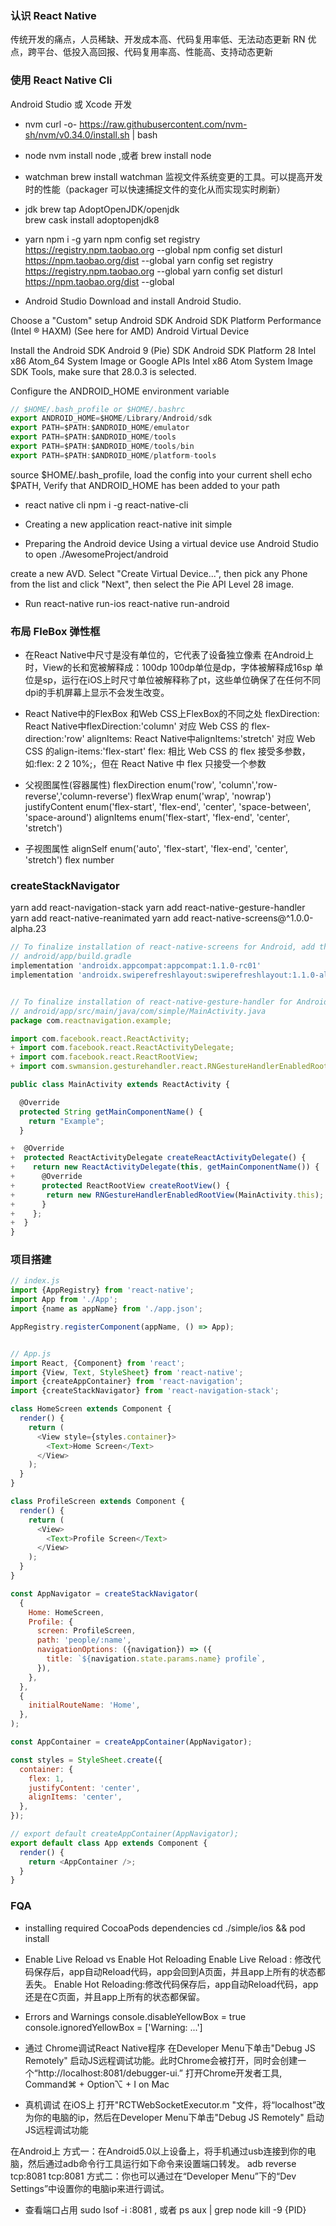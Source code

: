 
### 认识 React Native
传统开发的痛点，人员稀缺、开发成本高、代码复用率低、无法动态更新
RN 优点，跨平台、低投入高回报、代码复用率高、性能高、支持动态更新

### 使用 React Native Cli 
Android Studio 或 Xcode 开发

* nvm 
curl -o- https://raw.githubusercontent.com/nvm-sh/nvm/v0.34.0/install.sh | bash

* node
nvm install node ,或者 brew install node

* watchman
brew install watchman   监视文件系统变更的工具。可以提高开发时的性能（packager 可以快速捕捉文件的变化从而实现实时刷新）

* jdk
brew tap AdoptOpenJDK/openjdk  
brew cask install adoptopenjdk8

* yarn
npm i -g yarn
npm config set registry https://registry.npm.taobao.org --global
npm config set disturl https://npm.taobao.org/dist --global
yarn config set registry https://registry.npm.taobao.org --global
yarn config set disturl https://npm.taobao.org/dist --global


* Android Studio
Download and install Android Studio.

Choose a "Custom" setup 
Android SDK
Android SDK Platform
Performance (Intel ® HAXM) (See here for AMD)
Android Virtual Device

Install the Android SDK
Android 9 (Pie) SDK
Android SDK Platform 28
Intel x86 Atom_64 System Image or Google APIs Intel x86 Atom System Image
SDK Tools, make sure that 28.0.3 is selected.

Configure the ANDROID_HOME environment variable
```js
// $HOME/.bash_profile or $HOME/.bashrc 
export ANDROID_HOME=$HOME/Library/Android/sdk
export PATH=$PATH:$ANDROID_HOME/emulator
export PATH=$PATH:$ANDROID_HOME/tools
export PATH=$PATH:$ANDROID_HOME/tools/bin
export PATH=$PATH:$ANDROID_HOME/platform-tools
```
source $HOME/.bash_profile,   load the config into your current shell
echo $PATH,  Verify that ANDROID_HOME has been added to your path 


* react native cli
npm i -g react-native-cli

* Creating a new application
react-native init simple

* Preparing the Android device
Using a virtual device
use Android Studio to open ./AwesomeProject/android

create a new AVD. 
Select "Create Virtual Device...", then pick any Phone from the list and click "Next", then select the Pie API Level 28 image.

* Run
react-native run-ios
react-native run-android

### 布局  FleBox 弹性框
* 在React Native中尺寸是没有单位的，它代表了设备独立像素
在Android上时，View的长和宽被解释成：100dp 100dp单位是dp，字体被解释成16sp 单位是sp，运行在iOS上时尺寸单位被解释称了pt，这些单位确保了在任何不同dpi的手机屏幕上显示不会发生改变。

* React Native中的FlexBox 和Web CSS上FlexBox的不同之处
flexDirection: React Native中flexDirection:'column' 对应 Web CSS 的 flex-direction:'row'
alignItems: React Native中alignItems:'stretch' 对应 Web CSS 的align-items:'flex-start'
flex: 相比 Web CSS 的 flex 接受多参数，如:flex: 2 2 10%;，但在 React Native 中 flex 只接受一个参数


* 父视图属性(容器属性)
flexDirection enum('row', 'column','row-reverse','column-reverse')
flexWrap enum('wrap', 'nowrap')
justifyContent enum('flex-start', 'flex-end', 'center', 'space-between', 'space-around')
alignItems enum('flex-start', 'flex-end', 'center', 'stretch')

* 子视图属性
alignSelf enum('auto', 'flex-start', 'flex-end', 'center', 'stretch')
flex number


### createStackNavigator
yarn add react-navigation-stack
yarn add react-native-gesture-handler
yarn add react-native-reanimated 
yarn add react-native-screens@^1.0.0-alpha.23

```js
// To finalize installation of react-native-screens for Android, add the following two lines to dependencies section in: 
// android/app/build.gradle
implementation 'androidx.appcompat:appcompat:1.1.0-rc01'
implementation 'androidx.swiperefreshlayout:swiperefreshlayout:1.1.0-alpha02'


// To finalize installation of react-native-gesture-handler for Android, make the following modifications to:
// android/app/src/main/java/com/simple/MainActivity.java
package com.reactnavigation.example;

import com.facebook.react.ReactActivity;
+ import com.facebook.react.ReactActivityDelegate;
+ import com.facebook.react.ReactRootView;
+ import com.swmansion.gesturehandler.react.RNGestureHandlerEnabledRootView;

public class MainActivity extends ReactActivity {

  @Override
  protected String getMainComponentName() {
    return "Example";
  }

+  @Override
+  protected ReactActivityDelegate createReactActivityDelegate() {
+    return new ReactActivityDelegate(this, getMainComponentName()) {
+      @Override
+      protected ReactRootView createRootView() {
+       return new RNGestureHandlerEnabledRootView(MainActivity.this);
+      }
+    };
+  }
}
```


### 项目搭建
```js
// index.js
import {AppRegistry} from 'react-native';
import App from './App';
import {name as appName} from './app.json';

AppRegistry.registerComponent(appName, () => App);


// App.js
import React, {Component} from 'react';
import {View, Text, StyleSheet} from 'react-native';
import {createAppContainer} from 'react-navigation';
import {createStackNavigator} from 'react-navigation-stack';

class HomeScreen extends Component {
  render() {
    return (
      <View style={styles.container}>
        <Text>Home Screen</Text>
      </View>
    );
  }
}

class ProfileScreen extends Component {
  render() {
    return (
      <View>
        <Text>Profile Screen</Text>
      </View>
    );
  }
}

const AppNavigator = createStackNavigator(
  {
    Home: HomeScreen,
    Profile: {
      screen: ProfileScreen,
      path: 'people/:name',
      navigationOptions: ({navigation}) => ({
        title: `${navigation.state.params.name} profile`,
      }),
    },
  },
  {
    initialRouteName: 'Home',
  },
);

const AppContainer = createAppContainer(AppNavigator);

const styles = StyleSheet.create({
  container: {
    flex: 1,
    justifyContent: 'center',
    alignItems: 'center',
  },
});

// export default createAppContainer(AppNavigator);
export default class App extends Component {
  render() {
    return <AppContainer />;
  }
}
```




### FQA
* installing required CocoaPods dependencies
cd ./simple/ios && pod install

* Enable Live Reload vs Enable Hot Reloading
Enable Live Reload : 修改代码保存后，app自动Reload代码，app会回到A页面，并且app上所有的状态都丢失。
Enable Hot Reloading:修改代码保存后，app自动Reload代码，app还是在C页面，并且app上所有的状态都保留。

* Errors and Warnings
console.disableYellowBox = true
console.ignoredYellowBox = ['Warning: ...']

* 通过 Chrome调试React Native程序
在Developer Menu下单击"Debug JS Remotely" 启动JS远程调试功能。此时Chrome会被打开，同时会创建一个“http://localhost:8081/debugger-ui.” 
打开Chrome开发者工具, Command⌘ + Option⌥ + I on Mac

* 真机调试
在iOS上
打开"RCTWebSocketExecutor.m "文件，将“localhost”改为你的电脑的ip，然后在Developer Menu下单击"Debug JS Remotely" 启动JS远程调试功能

在Android上
方式一：在Android5.0以上设备上，将手机通过usb连接到你的电脑，然后通过adb命令行工具运行如下命令来设置端口转发。
      adb reverse tcp:8081 tcp:8081
方式二：你也可以通过在“Developer Menu”下的“Dev Settings”中设置你的电脑ip来进行调试。


* 查看端口占用
sudo lsof -i :8081 , 或者 ps aux | grep node
kill -9 {PID}

